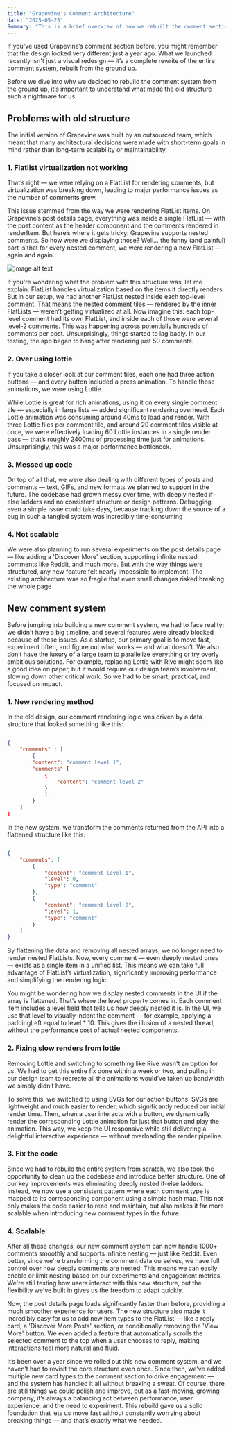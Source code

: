```yaml
---
title: "Grapevine's Comment Architecture"
date: "2025-05-25"
Summary: "This is a brief overview of how we rebuilt the comment section of Grapevine."
---
```


If you've used Grapevine’s comment section before, you might remember that the design looked very different just a year ago. What we launched recently isn't just a visual redesign — it’s a complete rewrite of the entire comment system, rebuilt from the ground up.

Before we dive into why we decided to rebuild the comment system from the ground up, it’s important to understand what made the old structure such a nightmare for us.

## Problems with old structure

The initial version of Grapevine was built by an outsourced team, which meant that many architectural decisions were made with short-term goals in mind rather than long-term scalability or maintainability.

### 1. Flatlist virtualization not working

That’s right — we were relying on a FlatList for rendering comments, but virtualization was breaking down, leading to major performance issues as the number of comments grew.

This issue stemmed from the way we were rendering FlatList items. On Grapevine’s post details page, everything was inside a single FlatList — with the post content as the header component and the comments rendered in renderItem. But here’s where it gets tricky: Grapevine supports nested comments. So how were we displaying those? Well... the funny (and painful) part is that for every nested comment, we were rendering a new FlatList — again and again.

![image alt text](/comment_old_struct.png)

If you're wondering what the problem with this structure was, let me explain. FlatList handles virtualization based on the items it directly renders. But in our setup, we had another FlatList nested inside each top-level comment. That means the nested comment tiles — rendered by the inner FlatLists — weren’t getting virtualized at all. Now imagine this: each top-level comment had its own FlatList, and inside each of those were several level-2 comments. This was happening across potentially hundreds of comments per post. Unsurprisingly, things started to lag badly. In our testing, the app began to hang after rendering just 50 comments.

### 2. Over using lottie

If you take a closer look at our comment tiles, each one had three action buttons — and every button included a press animation. To handle those animations, we were using Lottie.

While Lottie is great for rich animations, using it on every single comment tile — especially in large lists — added significant rendering overhead. Each Lottie animation was consuming around 40ms to load and render. With three Lottie files per comment tile, and around 20 comment tiles visible at once, we were effectively loading 60 Lottie instances in a single render pass — that’s roughly 2400ms of processing time just for animations. Unsurprisingly, this was a major performance bottleneck.

### 3. Messed up code

On top of all that, we were also dealing with different types of posts and comments — text, GIFs, and new formats we planned to support in the future. The codebase had grown messy over time, with deeply nested if-else ladders and no consistent structure or design patterns. Debugging even a simple issue could take days, because tracking down the source of a bug in such a tangled system was incredibly time-consuming

### 4. Not scalable

We were also planning to run several experiments on the post details page — like adding a 'Discover More' section, supporting infinite nested comments like Reddit, and much more. But with the way things were structured, any new feature felt nearly impossible to implement. The existing architecture was so fragile that even small changes risked breaking the whole page

## New comment system

Before jumping into building a new comment system, we had to face reality: we didn’t have a big timeline, and several features were already blocked because of these issues. As a startup, our primary goal is to move fast, experiment often, and figure out what works — and what doesn’t. We also don’t have the luxury of a large team to parallelize everything or try overly ambitious solutions. For example, replacing Lottie with Rive might seem like a good idea on paper, but it would require our design team’s involvement, slowing down other critical work. So we had to be smart, practical, and focused on impact.

### 1. New rendering method

In the old design, our comment rendering logic was driven by a data structure that looked something like this:

```JSON

{
    "comments" : [
        {
        "content": "comment level 1",
        "comments" [
            {
                "content": "comment level 2"
            }
            ]
        }
    ]
}


```

In the new system, we transform the comments returned from the API into a flattened structure like this:

```JSON

{
    "comments": [
        {
            "content": "comment level 1",
            "level": 0,
            "type": "comment"
        },
        {
            "content": "comment level 2",
            "level": 1,
            "type": "comment"
        }
    ]
}

```


By flattening the data and removing all nested arrays, we no longer need to render nested FlatLists. Now, every comment — even deeply nested ones — exists as a single item in a unified list. This means we can take full advantage of FlatList’s virtualization, significantly improving performance and simplifying the rendering logic.

You might be wondering how we display nested comments in the UI if the array is flattened. That’s where the level property comes in. Each comment item includes a level field that tells us how deeply nested it is. In the UI, we use that level to visually indent the comment — for example, applying a paddingLeft equal to level * 10. This gives the illusion of a nested thread, without the performance cost of actual nested components.

### 2. Fixing slow renders from lottie

Removing Lottie and switching to something like Rive wasn't an option for us. We had to get this entire fix done within a week or two, and pulling in our design team to recreate all the animations would’ve taken up bandwidth we simply didn’t have.

To solve this, we switched to using SVGs for our action buttons. SVGs are lightweight and much easier to render, which significantly reduced our initial render time. Then, when a user interacts with a button, we dynamically render the corresponding Lottie animation for just that button and play the animation. This way, we keep the UI responsive while still delivering a delightful interactive experience — without overloading the render pipeline.


### 3. Fix the code

Since we had to rebuild the entire system from scratch, we also took the opportunity to clean up the codebase and introduce better structure. One of our key improvements was eliminating deeply nested if-else ladders. Instead, we now use a consistent pattern where each comment type is mapped to its corresponding component using a simple hash map. This not only makes the code easier to read and maintain, but also makes it far more scalable when introducing new comment types in the future.

### 4. Scalable

After all these changes, our new comment system can now handle 1000+ comments smoothly and supports infinite nesting — just like Reddit. Even better, since we're transforming the comment data ourselves, we have full control over how deeply comments are nested. This means we can easily enable or limit nesting based on our experiments and engagement metrics. We're still testing how users interact with this new structure, but the flexibility we've built in gives us the freedom to adapt quickly.

Now, the post details page loads significantly faster than before, providing a much smoother experience for users. The new structure also made it incredibly easy for us to add new item types to the FlatList — like a reply card, a 'Discover More Posts' section, or conditionally removing the 'View More' button. We even added a feature that automatically scrolls the selected comment to the top when a user chooses to reply, making interactions feel more natural and fluid.

It’s been over a year since we rolled out this new comment system, and we haven’t had to revisit the core structure even once. Since then, we’ve added multiple new card types to the comment section to drive engagement — and the system has handled it all without breaking a sweat. Of course, there are still things we could polish and improve, but as a fast-moving, growing company, it’s always a balancing act between performance, user experience, and the need to experiment. This rebuild gave us a solid foundation that lets us move fast without constantly worrying about breaking things — and that’s exactly what we needed.